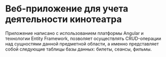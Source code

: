 # Веб-приложение для учета деятельности кинотеатра
Приложение написано с использованием платформы Angular и технологии Entity Framework, позволяет осуществлять CRUD-операции над сущностями данной предметной области, а именно представляет собой следующие таблицы базы данных: билеты, сеансы, фильмы.
